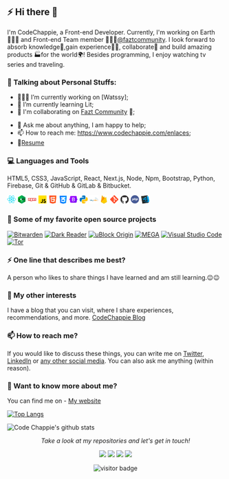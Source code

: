 ## ⚡ Hi there 👋

I'm CodeChappie, a Front-end Developer. Currently, I'm working on Earth 👨🏽‍💻 and Front-end Team member 👨🏽‍💼[@faztcommunity](https://github.com/faztcommunity/). I look forward to absorb knowledge🧠,gain experience👨‍🏭, collaborate🤝 and build amazing products 🏭for the world🌍! Besides programming, I enjoy watching tv series and traveling.
 
### 🧍 Talking about Personal Stuffs:

- 👨🏽‍💻 I’m currently working on [Watssy];
- 🌱 I’m currently learning Lit; 
- 👯 I'm collaborating on [Fazt Community](https://github.com/faztcommunity/) 🤝;
<!-- - 🤔 I’m looking for help with Mixed Reality 😭; -->
- 💬 Ask me about anything, I am happy to help;
- 📫 How to reach me: https://www.codechappie.com/enlaces;
- 📝[Resume](https://curriculum.codechappie.com)


### 💻 Languages and Tools

HTML5, CSS3, JavaScript, React, Next.js, Node, Npm, Bootstrap, Python, Firebase, Git & GitHub & GitLab & Bitbucket.

<code><img height="20" src="https://raw.githubusercontent.com/codechappie/codechappie/master/assets/images/react.png"></code>
<code><img height="20" src="https://raw.githubusercontent.com/codechappie/codechappie/master/assets/images/node.png"></code>
<code><img height="20" src="https://raw.githubusercontent.com/codechappie/codechappie/master/assets/images/npm.png"></code>
<code><img height="20" src="https://raw.githubusercontent.com/codechappie/codechappie/master/assets/images/javascript.png"></code>
<code><img height="20" src="https://raw.githubusercontent.com/codechappie/codechappie/master/assets/images/html.png"></code>
<code><img height="20" src="https://raw.githubusercontent.com/codechappie/codechappie/master/assets/images/css.png"></code>
<code><img height="20" src="https://raw.githubusercontent.com/codechappie/codechappie/master/assets/images/bootstrap.png"></code>
<code><img height="20" src="https://raw.githubusercontent.com/codechappie/codechappie/master/assets/images/python.png"></code>
<code><img height="20" src="https://raw.githubusercontent.com/codechappie/codechappie/master/assets/images/mysql.png"></code>
<code><img height="20" src="https://raw.githubusercontent.com/codechappie/codechappie/master/assets/images/firebase.png"></code>
<code><img height="20" src="https://raw.githubusercontent.com/codechappie/codechappie/master/assets/images/git.png"></code>
<code><img height="20" src="https://raw.githubusercontent.com/codechappie/codechappie/master/assets/images/github.png"></code>
<code><img height="20" src="https://raw.githubusercontent.com/codechappie/codechappie/master/assets/images/php.png"></code>
<code><img height="20" src="https://raw.githubusercontent.com/codechappie/codechappie/master/assets/images/visualstudiocode.png"></code> 

### 💼 Some of my favorite open source projects

[![Bitwarden](https://img.shields.io/badge/-Bitwarden-444444?style=flat&logo=bitwarden&logoColor=175DDC)](https://github.com/bitwarden)
[![Dark Reader](<https://img.shields.io/badge/-Dark&#160;Reader-444444?style=flat&logo=Dark-Reader&logoColor=2f7485>)](https://github.com/darkreader/darkreader)
[![uBlock Origin](<https://img.shields.io/badge/-uBlock&#160;Origin-444444?style=flat&logo=UBlock-Origin&logoColor=800000>)](https://github.com/gorhill/uBlock)
[![MEGA](https://img.shields.io/badge/-MEGA-444444?style=flat&logo=mega&logoColor=D9272E)](https://github.com/meganz/)
[![Visual Studio Code](https://img.shields.io/badge/-VSCode-444444?style=flat&logo=visual-studio-code&logoColor=007ACC)](https://github.com/microsoft/vscode)
[![Tor](https://img.shields.io/badge/-Tor-444444?style=flat&logo=tor&logoColor=7E4798)](https://www.torproject.org/)

### ⚡ One line that describes me best? 
A person who likes to share things I have learned and am still learning.😉😉

### 👯 My other interests
I have a blog that you can visit, where I share experiences, recommendations, and more. [CodeChappie Blog](https://codechappie.com/blog)

### 📫 How to reach me?
If you would like to discuss these things, you can write me on [Twitter](https://twitter.com/codechappie), [LinkedIn](https://www.linkedin.com/company/codechappie) or [any other social media](https://codechappie.com/enlaces). You can also ask me anything (within reason).

### 💬 Want to know more about me?
You can find me on - [My website](http://codechappie.com/)

[![Top Langs](https://github-readme-stats-teal-five.vercel.app/api/top-langs/?username=codechappie&layout=compact&show_icons=true&title_color=fff&icon_color=79ff97&text_color=9f9f9f&bg_color=151515)](https://github.com/codechappie/github-readme-stats) 

![Code Chappie's github stats](https://github-readme-stats-teal-five.vercel.app/api?username=codechappie&show_icons=true&title_color=fff&icon_color=79ff97&text_color=9f9f9f&bg_color=151515)

<p align="center">
  <i>Take a look at my repositories and let's get in touch!</i>

<p align="center">
<a href= "https://github.com/codechappie/"><img src="https://img.icons8.com/material-outlined/27/000000/ball-point-pen.png"/></a>
<a href= "https://www.linkedin.com/company/codechappie/"><img src="https://img.icons8.com/material-outlined/30/000000/linkedin.png"/></a>
<a href= "https://twitter.com/codechappie"><img src="https://img.icons8.com/material-outlined/30/000000/twitter.png"/></a>
<a href= "https://halfrost.com"><img src="https://img.icons8.com/material-outlined/27/000000/geography.png"/></a>
</p>
 
<p align="center">
<img src="https://visitor-badge.laobi.icu/badge?page_id=codechappie.codechappie" alt="visitor badge"/>       
</p>
